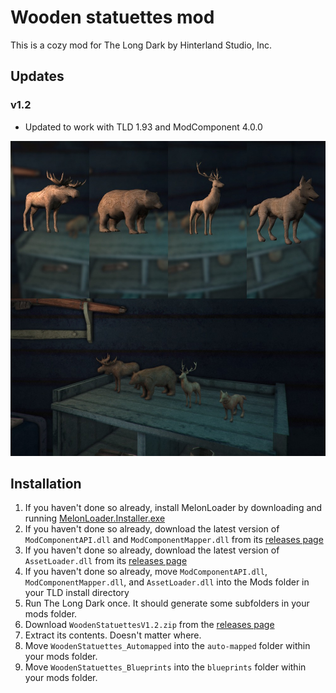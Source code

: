 # Wooden statuettes mod
This is a cozy mod for The Long Dark by Hinterland Studio, Inc.
## Updates
### v1.2
* Updated to work with TLD 1.93 and ModComponent 4.0.0

![Screenshot](woodentoys.jpg)

## Installation

1. If you haven't done so already, install MelonLoader by downloading and running [MelonLoader.Installer.exe](https://github.com/HerpDerpinstine/MelonLoader/releases/latest/download/MelonLoader.Installer.exe)
2. If you haven't done so already, download the latest version of `ModComponentAPI.dll` and `ModComponentMapper.dll` from its [releases page](https://github.com/ds5678/ModComponent/releases)
3. If you haven't done so already, download the latest version of `AssetLoader.dll` from its [releases page](https://github.com/ds5678/AssetLoader/releases)
4. If you haven't done so already, move `ModComponentAPI.dll`, `ModComponentMapper.dll`, and `AssetLoader.dll` into the Mods folder in your TLD install directory
5. Run The Long Dark once. It should generate some subfolders in your mods folder.
6. Download `WoodenStatuettesV1.2.zip` from the [releases page](https://github.com/ds5678/Woodenstatuettes/releases)
7. Extract its contents. Doesn't matter where.
8. Move `WoodenStatuettes_Automapped` into the `auto-mapped` folder within your mods folder.
9. Move `WoodenStatuettes_Blueprints` into the `blueprints` folder within your mods folder.